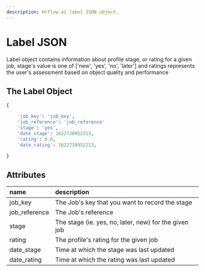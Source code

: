 ```yaml
---
description: Hrflow.ai label JSON object.
---
```


# Label JSON

Label object contains information about profile stage, or rating for a given job, stage's value is one of \['new', 'yes', 'no', 'later'\] and ratings represents the user's assessment based on object quality and performance

## The Label Object

```python
{

    'job_key': 'job_key',
    'job_reference': 'job_reference'
    'stage': 'yes',
    'date_stage': 1622728952213,
    'rating': 0.6,
    'date_rating': 1622728952213,

}
```

## Attributes

| name | description |
| :--- | :--- |
| job\_key | The Job's key that you want to record the stage |
| job\_reference | The Job's reference |
| stage | The stage \(ie. yes, no, later, new\) for the given job |
| rating | The profile's rating for the given job |
| date\_stage | Time at which the stage was last updated |
| date\_rating | Time at which the rating was last updated |

